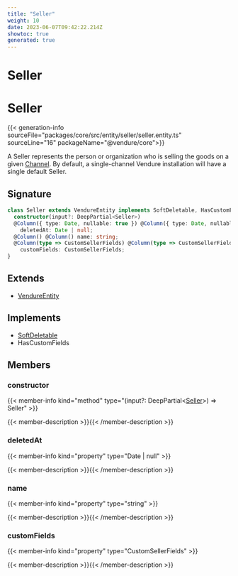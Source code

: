 ```yaml
---
title: "Seller"
weight: 10
date: 2023-06-07T09:42:22.214Z
showtoc: true
generated: true
---
```

<!-- This file was generated from the Vendure source. Do not modify. Instead, re-run the "docs:build" script -->

# Seller
<div class="symbol">


# Seller

{{< generation-info sourceFile="packages/core/src/entity/seller/seller.entity.ts" sourceLine="16" packageName="@vendure/core">}}

A Seller represents the person or organization who is selling the goods on a given <a href='/typescript-api/entities/channel#channel'>Channel</a>.
By default, a single-channel Vendure installation will have a single default Seller.

## Signature

```TypeScript
class Seller extends VendureEntity implements SoftDeletable, HasCustomFields {
  constructor(input?: DeepPartial<Seller>)
  @Column({ type: Date, nullable: true }) @Column({ type: Date, nullable: true })
    deletedAt: Date | null;
  @Column() @Column() name: string;
  @Column(type => CustomSellerFields) @Column(type => CustomSellerFields)
    customFields: CustomSellerFields;
}
```
## Extends

 * <a href='/typescript-api/entities/vendure-entity#vendureentity'>VendureEntity</a>


## Implements

 * <a href='/typescript-api/entities/interfaces#softdeletable'>SoftDeletable</a>
 * HasCustomFields


## Members

### constructor

{{< member-info kind="method" type="(input?: DeepPartial&#60;<a href='/typescript-api/entities/seller#seller'>Seller</a>&#62;) => Seller"  >}}

{{< member-description >}}{{< /member-description >}}

### deletedAt

{{< member-info kind="property" type="Date | null"  >}}

{{< member-description >}}{{< /member-description >}}

### name

{{< member-info kind="property" type="string"  >}}

{{< member-description >}}{{< /member-description >}}

### customFields

{{< member-info kind="property" type="CustomSellerFields"  >}}

{{< member-description >}}{{< /member-description >}}


</div>
